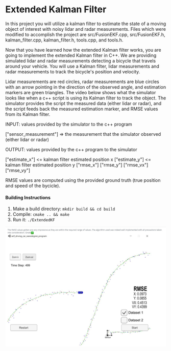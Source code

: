 [image1]: images/rmse.jpg 

# Extended Kalman Filter

In this project you will utilize a kalman filter to estimate the state of a moving object of interest with noisy lidar and radar measurements. Files which were modified to accomplish the project are src/FusionEKF.cpp, src/FusionEKF.h, kalman_filter.cpp, kalman_filter.h, tools.cpp, and tools.h. 


Now that you have learned how the extended Kalman filter works, you are going to implement the extended Kalman filter in C++. We are providing simulated lidar and radar measurements detecting a bicycle that travels around your vehicle. You will use a Kalman filter, lidar measurements and radar measurements to track the bicycle's position and velocity.


Lidar measurements are red circles, radar measurements are blue circles with an arrow pointing in the direction of the observed angle, and estimation markers are green triangles. The video below shows what the simulator looks like when a c++ script is using its Kalman filter to track the object. The simulator provides the script the measured data (either lidar or radar), and the script feeds back the measured estimation marker, and RMSE values from its Kalman filter.


INPUT: values provided by the simulator to the c++ program

["sensor_measurement"] => the measurement that the simulator observed (either lidar or radar)


OUTPUT: values provided by the c++ program to the simulator

["estimate_x"] <= kalman filter estimated position x
["estimate_y"] <= kalman filter estimated position y
["rmse_x"]
["rmse_y"]
["rmse_vx"]
["rmse_vy"]

RMSE values are computed using the provided ground truth (true position and speed of the bycicle).

#### Building Instructions

1. Make a build directory: `mkdir build && cd build`
2. Compile: `cmake .. && make` 
3. Run it: `./ExtendedKF `

![alt text][image1]   
